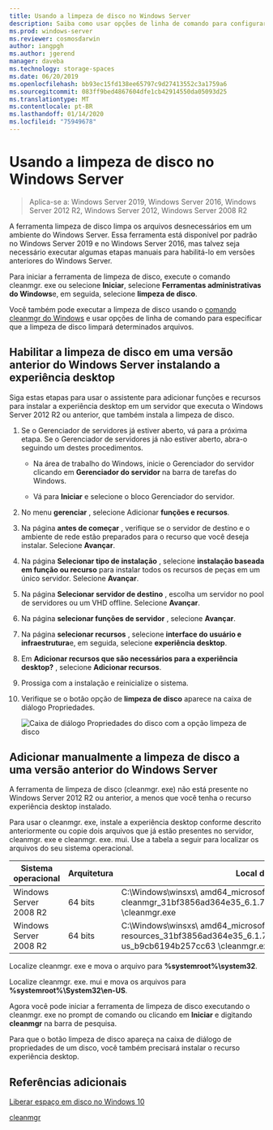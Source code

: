 ```yaml
---
title: Usando a limpeza de disco no Windows Server
description: Saiba como usar opções de linha de comando para configurar a ferramenta de limpeza de disco (cleanmgr. exe) para limpar automaticamente determinados arquivos.
ms.prod: windows-server
ms.reviewer: cosmosdarwin
author: iangpgh
ms.author: jgerend
manager: daveba
ms.technology: storage-spaces
ms.date: 06/20/2019
ms.openlocfilehash: bb93ec15fd138ee65797c9d27413552c3a1759a6
ms.sourcegitcommit: 083ff9bed4867604dfe1cb42914550da05093d25
ms.translationtype: MT
ms.contentlocale: pt-BR
ms.lasthandoff: 01/14/2020
ms.locfileid: "75949678"
---
```

# <a name="using-disk-cleanup-on-windows-server"></a>Usando a limpeza de disco no Windows Server

> Aplica-se a: Windows Server 2019, Windows Server 2016, Windows Server 2012 R2, Windows Server 2012, Windows Server 2008 R2

A ferramenta limpeza de disco limpa os arquivos desnecessários em um ambiente do Windows Server. Essa ferramenta está disponível por padrão no Windows Server 2019 e no Windows Server 2016, mas talvez seja necessário executar algumas etapas manuais para habilitá-lo em versões anteriores do Windows Server.

Para iniciar a ferramenta de limpeza de disco, execute o comando cleanmgr. exe ou selecione **Iniciar**, selecione **Ferramentas administrativas do Windows**e, em seguida, selecione **limpeza de disco**.

Você também pode executar a limpeza de disco usando o [comando cleanmgr do Windows](../../administration/windows-commands/cleanmgr.md) e usar opções de linha de comando para especificar que a limpeza de disco limpará determinados arquivos.

## <a name="enable-disk-cleanup-on-an-earlier-version-of-windows-server-by-installing-the-desktop-experience"></a>Habilitar a limpeza de disco em uma versão anterior do Windows Server instalando a experiência desktop

Siga estas etapas para usar o assistente para adicionar funções e recursos para instalar a experiência desktop em um servidor que executa o Windows Server 2012 R2 ou anterior, que também instala a limpeza de disco.

1. Se o Gerenciador de servidores já estiver aberto, vá para a próxima etapa. Se o Gerenciador de servidores já não estiver aberto, abra-o seguindo um destes procedimentos.

   - Na área de trabalho do Windows, inicie o Gerenciador do servidor clicando em **Gerenciador do servidor** na barra de tarefas do Windows.

   - Vá para **Iniciar** e selecione o bloco Gerenciador do servidor.

1. No menu **gerenciar** , selecione Adicionar **funções e recursos**.

1. Na página **antes de começar** , verifique se o servidor de destino e o ambiente de rede estão preparados para o recurso que você deseja instalar. Selecione **Avançar**.

1. Na página **Selecionar tipo de instalação** , selecione **instalação baseada em função ou recurso** para instalar todos os recursos de peças em um único servidor. Selecione **Avançar**.

1. Na página **Selecionar servidor de destino** , escolha um servidor no pool de servidores ou um VHD offline. Selecione **Avançar**.

1. Na página **selecionar funções de servidor** , selecione **Avançar**.

1. Na página **selecionar recursos** , selecione **interface do usuário e infraestrutura**e, em seguida, selecione **experiência desktop**.

1. Em **Adicionar recursos que são necessários para a experiência desktop?** , selecione **Adicionar recursos**.

1. Prossiga com a instalação e reinicialize o sistema.

1. Verifique se o botão opção de **limpeza de disco** aparece na caixa de diálogo Propriedades.

   ![Caixa de diálogo Propriedades do disco com a opção limpeza de disco](media/diskpropswcleanup.png)

## <a name="manually-add-disk-cleanup-to-an-earlier-version-of-windows-server"></a>Adicionar manualmente a limpeza de disco a uma versão anterior do Windows Server

A ferramenta de limpeza de disco (cleanmgr. exe) não está presente no Windows Server 2012 R2 ou anterior, a menos que você tenha o recurso experiência desktop instalado.

Para usar o cleanmgr. exe, instale a experiência desktop conforme descrito anteriormente ou copie dois arquivos que já estão presentes no servidor, cleanmgr. exe e cleanmgr. exe. mui. Use a tabela a seguir para localizar os arquivos do seu sistema operacional.

| Sistema operacional  | Arquitetura  | Local do Arquivo  |
| ----------------- | -------------- | --------------- |
| Windows Server 2008 R2 | 64 bits | C:\Windows\winsxs\ amd64_microsoft-Windows-cleanmgr_31bf3856ad364e35_6.1.7600.16385_none_c9392808773cd7da \cleanmgr.exe 
| Windows Server 2008 R2 | 64 bits | C:\Windows\winsxs\ amd64_microsoft-Windows-cleanmgr. resources_31bf3856ad364e35_6.1.7600.16385_en-us_b9cb6194b257cc63 \cleanmgr.exe.mui |

Localize cleanmgr. exe e mova o arquivo para **%systemroot%\system32**.

Localize cleanmgr. exe. mui e mova os arquivos para **%systemroot%\System32\en-US**.

Agora você pode iniciar a ferramenta de limpeza de disco executando o cleanmgr. exe no prompt de comando ou clicando em **Iniciar** e digitando **cleanmgr** na barra de pesquisa.

Para que o botão limpeza de disco apareça na caixa de diálogo de propriedades de um disco, você também precisará instalar o recurso experiência desktop.

## <a name="additional-references"></a>Referências adicionais

[Liberar espaço em disco no Windows 10](https://support.microsoft.com/help/12425/windows-10-free-up-drive-space)

[cleanmgr](../../administration/windows-commands/cleanmgr.md)
